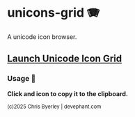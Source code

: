 # unicons-grid 🪗

A unicode icon browser.

## [Launch Unicode Icon Grid](https://develephant.github.io/unicons-grid/)

### Usage 🎏 

**Click and icon to copy it to the clipboard.**

<small>(c)2025 Chris Byerley | devephant.com</small>

